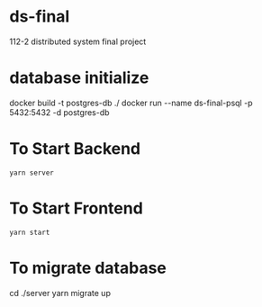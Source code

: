 # ds-final
112-2 distributed system final project

# database initialize
docker build -t postgres-db ./
docker run --name ds-final-psql -p 5432:5432 -d postgres-db

# To Start Backend
```
yarn server
```

# To Start Frontend
```
yarn start
```

# To migrate database
cd ./server
yarn migrate up
